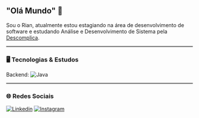 
## "Olá Mundo" 👋

Sou o Rian, atualmente estou estagiando na área de desenvolvimento de software e estudando Análise e Desenvolvimento de Sistema pela [Descomplica](https://descomplica.com.br/faculdade/b/).


<hr style="height: 3px; background-color: gray; border: none;">

### 🖥️ Tecnologias & Estudos

Backend: <img src="https://img.shields.io/badge/Java-007396?style=flat&logo=openjdk&logoColor=white" alt="Java">

<hr style="height: 3px; background-color: gray; border: none;">

### 🌐 Redes Sociais

[![Linkedin](https://img.shields.io/badge/LinkedIn-0077B5?style=for-the-badge&logo=linkedin&logoColor=white)](https://www.linkedin.com/in/rianezequias/)
[![Instagram](https://img.shields.io/badge/Instagram-E3205F?style=for-the-badge&logo=instagram&logoColor=white)](https://www.instagram.com/__hrian/)

